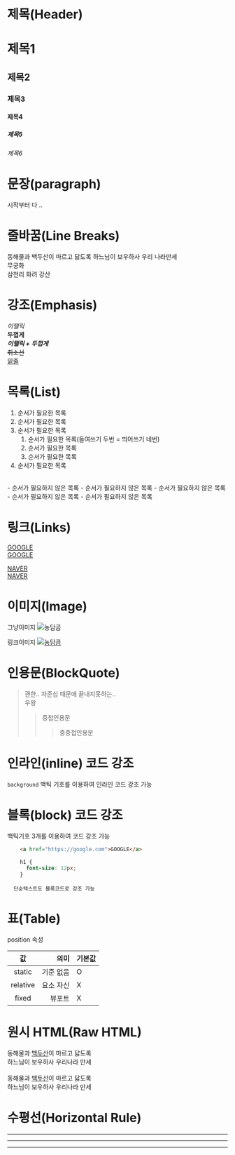 # 제목(Header)

# 제목1
## 제목2
### 제목3
#### 제목4
##### 제목5
###### 제목6

# 문장(paragraph)
시작부터 다 .. 

# 줄바꿈(Line Breaks)
동해물과 백두산이 마르고 닳도록 하느님이 보우하사 우리 나라만세  
무궁화 <br/> 삼천리 화려 강산

# 강조(Emphasis)
_이탤릭_  
**두껍게**  
**_이탤릭 + 두껍게_**  
~~취소선~~  
<u>밑줄</u>  

# 목록(List)

1. 순서가 필요한 목록
1. 순서가 필요한 목록
1. 순서가 필요한 목록
    1. 순서가 필요한 목록(들여쓰기 두번 = 띄어쓰기 네번)
    1. 순서가 필요한 목록
    1. 순서가 필요한 목록
1. 순서가 필요한 목록  
</br>
- 순서가 필요하지 않은 목록
- 순서가 필요하지 않은 목록
- 순서가 필요하지 않은 목록
    - 순서가 필요하지 않은 목록
    - 순서가 필요하지 않은 목록

# 링크(Links)
<a href="https://google.com">GOOGLE</a>  
[GOOGLE](https://google.com)

<a href="https://naver.com" title="NAVER로 이동!">NAVER</a>  
[NAVER](https://naver.com "네이버로 이동!")

# 이미지(Image)
그냥이미지
![농담곰](https://image.blip.kr/v1/file/7d99a69f3c0389772a7d7cf6fda6c108)

링크이미지
[![농담곰](https://image.blip.kr/v1/file/7d99a69f3c0389772a7d7cf6fda6c108)](https://image.blip.kr/v1/file/7d99a69f3c0389772a7d7cf6fda6c108)

# 인용문(BlockQuote)
> 괜한.. 자존심 때문에 끝내지못하는..  
> 우왕
>> 중첩인용문
>>> 중중첩인용문

# 인라인(inline) 코드 강조
`background` 백틱 기호를 이용하여 인라인 코드 강조 가능

# 블록(block) 코드 강조
백틱기호 3개를 이용하여 코드 강조 가능
```html
    <a href="https://google.com">GOOGLE</a>
```
```css
    h1 {
      font-size: 12px;
    }
```
```plantext
  단순텍스트도 블록코드로 강조 가능
```

# 표(Table)
position 속성

값 | 의미 | 기본값
:--:|--:|--|
static | 기준 없음 | O
relative | 요소 자신 | X
fixed | 뷰포트 | X

# 원시 HTML(Raw HTML)

동해물과 <u>백두산</u>이 마르고 닳도록  
하느님이 보우하사 우리나라 만세  
<br/>
동해물과 <span style="text-decoration: underline;">백두산</span>이 마르고 닳도록  
하느님이 보우하사 우리나라 만세

# 수평선(Horizontal Rule)
---

***

___